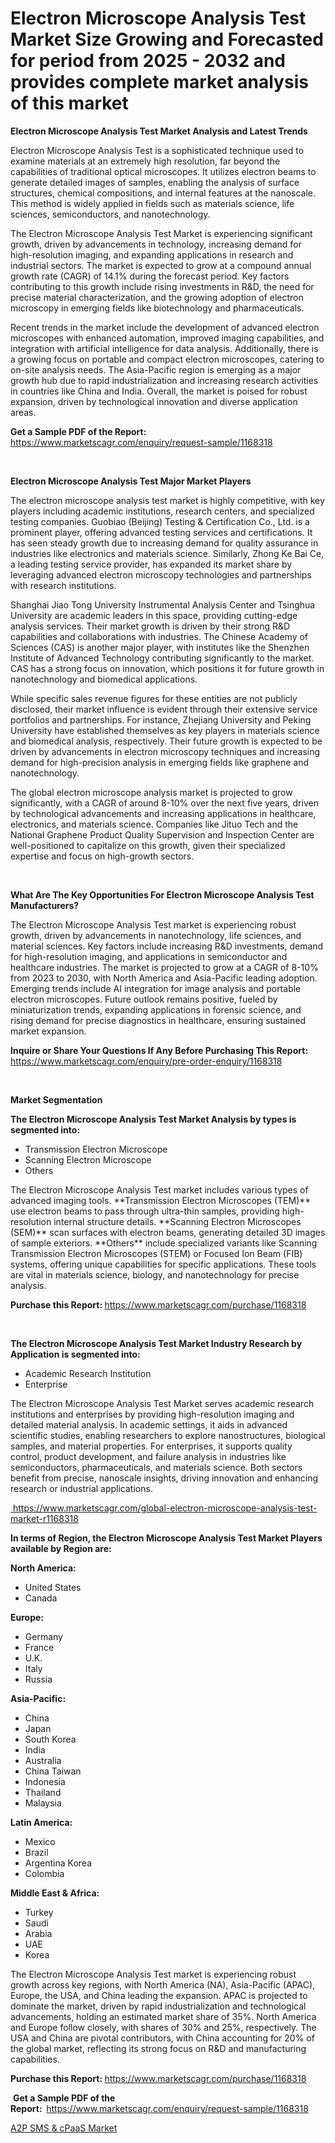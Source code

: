 <p><h1>Electron Microscope Analysis Test Market Size Growing and Forecasted for period from 2025 - 2032 and provides complete market analysis of this market</h1></p><p><strong>Electron Microscope Analysis Test Market Analysis and Latest Trends</strong></p>
<p><p>Electron Microscope Analysis Test is a sophisticated technique used to examine materials at an extremely high resolution, far beyond the capabilities of traditional optical microscopes. It utilizes electron beams to generate detailed images of samples, enabling the analysis of surface structures, chemical compositions, and internal features at the nanoscale. This method is widely applied in fields such as materials science, life sciences, semiconductors, and nanotechnology.</p><p>The Electron Microscope Analysis Test Market is experiencing significant growth, driven by advancements in technology, increasing demand for high-resolution imaging, and expanding applications in research and industrial sectors. The market is expected to grow at a compound annual growth rate (CAGR) of 14.1% during the forecast period. Key factors contributing to this growth include rising investments in R&D, the need for precise material characterization, and the growing adoption of electron microscopy in emerging fields like biotechnology and pharmaceuticals.</p><p>Recent trends in the market include the development of advanced electron microscopes with enhanced automation, improved imaging capabilities, and integration with artificial intelligence for data analysis. Additionally, there is a growing focus on portable and compact electron microscopes, catering to on-site analysis needs. The Asia-Pacific region is emerging as a major growth hub due to rapid industrialization and increasing research activities in countries like China and India. Overall, the market is poised for robust expansion, driven by technological innovation and diverse application areas.</p></p>
<p><strong>Get a Sample PDF of the Report:&nbsp;</strong> <a href="https://www.marketscagr.com/enquiry/request-sample/1168318?utm_campaign=1895&utm_medium=2&utm_source=Github&utm_content=ia&utm_term=20012025&utm_id=electron-microscope-analysis-test">https://www.marketscagr.com/enquiry/request-sample/1168318</a></p>
<p>&nbsp;</p>
<p><strong>Electron Microscope Analysis Test Major Market Players</strong></p>
<p><p>The electron microscope analysis test market is highly competitive, with key players including academic institutions, research centers, and specialized testing companies. Guobiao (Beijing) Testing & Certification Co., Ltd. is a prominent player, offering advanced testing services and certifications. It has seen steady growth due to increasing demand for quality assurance in industries like electronics and materials science. Similarly, Zhong Ke Bai Ce, a leading testing service provider, has expanded its market share by leveraging advanced electron microscopy technologies and partnerships with research institutions.</p><p>Shanghai Jiao Tong University Instrumental Analysis Center and Tsinghua University are academic leaders in this space, providing cutting-edge analysis services. Their market growth is driven by their strong R&D capabilities and collaborations with industries. The Chinese Academy of Sciences (CAS) is another major player, with institutes like the Shenzhen Institute of Advanced Technology contributing significantly to the market. CAS has a strong focus on innovation, which positions it for future growth in nanotechnology and biomedical applications.</p><p>While specific sales revenue figures for these entities are not publicly disclosed, their market influence is evident through their extensive service portfolios and partnerships. For instance, Zhejiang University and Peking University have established themselves as key players in materials science and biomedical analysis, respectively. Their future growth is expected to be driven by advancements in electron microscopy techniques and increasing demand for high-precision analysis in emerging fields like graphene and nanotechnology.</p><p>The global electron microscope analysis market is projected to grow significantly, with a CAGR of around 8-10% over the next five years, driven by technological advancements and increasing applications in healthcare, electronics, and materials science. Companies like Jituo Tech and the National Graphene Product Quality Supervision and Inspection Center are well-positioned to capitalize on this growth, given their specialized expertise and focus on high-growth sectors.</p></p>
<p>&nbsp;</p>
<p><strong>What Are The Key Opportunities For Electron Microscope Analysis Test Manufacturers?</strong></p>
<p><p>The Electron Microscope Analysis Test market is experiencing robust growth, driven by advancements in nanotechnology, life sciences, and material sciences. Key factors include increasing R&D investments, demand for high-resolution imaging, and applications in semiconductor and healthcare industries. The market is projected to grow at a CAGR of 8-10% from 2023 to 2030, with North America and Asia-Pacific leading adoption. Emerging trends include AI integration for image analysis and portable electron microscopes. Future outlook remains positive, fueled by miniaturization trends, expanding applications in forensic science, and rising demand for precise diagnostics in healthcare, ensuring sustained market expansion.</p></p>
<p><strong>Inquire or Share Your Questions If Any Before Purchasing This Report:</strong> <a href="https://www.marketscagr.com/enquiry/pre-order-enquiry/1168318?utm_campaign=1895&utm_medium=2&utm_source=Github&utm_content=ia&utm_term=20012025&utm_id=electron-microscope-analysis-test">https://www.marketscagr.com/enquiry/pre-order-enquiry/1168318</a></p>
<p>&nbsp;</p>
<p><strong>Market Segmentation</strong></p>
<p><strong>The Electron Microscope Analysis Test Market Analysis by types is segmented into:</strong></p>
<p><ul><li>Transmission Electron Microscope</li><li>Scanning Electron Microscope</li><li>Others</li></ul></p>
<p><p>The Electron Microscope Analysis Test market includes various types of advanced imaging tools. **Transmission Electron Microscopes (TEM)** use electron beams to pass through ultra-thin samples, providing high-resolution internal structure details. **Scanning Electron Microscopes (SEM)** scan surfaces with electron beams, generating detailed 3D images of sample exteriors. **Others** include specialized variants like Scanning Transmission Electron Microscopes (STEM) or Focused Ion Beam (FIB) systems, offering unique capabilities for specific applications. These tools are vital in materials science, biology, and nanotechnology for precise analysis.</p></p>
<p><strong>Purchase this Report:&nbsp;</strong><a href="https://www.marketscagr.com/purchase/1168318?utm_campaign=1895&utm_medium=2&utm_source=Github&utm_content=ia&utm_term=20012025&utm_id=electron-microscope-analysis-test">https://www.marketscagr.com/purchase/1168318</a></p>
<p>&nbsp;</p>
<p><strong>The Electron Microscope Analysis Test Market Industry Research by Application is segmented into:</strong></p>
<p><ul><li>Academic Research Institution</li><li>Enterprise</li></ul></p>
<p><p>The Electron Microscope Analysis Test Market serves academic research institutions and enterprises by providing high-resolution imaging and detailed material analysis. In academic settings, it aids in advanced scientific studies, enabling researchers to explore nanostructures, biological samples, and material properties. For enterprises, it supports quality control, product development, and failure analysis in industries like semiconductors, pharmaceuticals, and materials science. Both sectors benefit from precise, nanoscale insights, driving innovation and enhancing research or industrial applications.</p></p>
<p><a href="https://www.marketscagr.com/global-electron-microscope-analysis-test-market-r1168318?utm_campaign=1895&utm_medium=2&utm_source=Github&utm_content=ia&utm_term=20012025&utm_id=electron-microscope-analysis-test">&nbsp;https://www.marketscagr.com/global-electron-microscope-analysis-test-market-r1168318</a></p>
<p><strong>In terms of Region, the Electron Microscope Analysis Test Market Players available by Region are:</strong></p>
<p>
    <p> <strong> North America: </strong>
        <ul>
            <li>United States</li>
            <li>Canada</li>
        </ul>
        </p> 
    <p> <strong> Europe: </strong>
        <ul>
            <li>Germany</li>
            <li>France</li>
            <li>U.K.</li>
            <li>Italy</li>
            <li>Russia</li>
        </ul>
        </p> 
    <p> <strong> Asia-Pacific: </strong>
        <ul>
            <li>China</li>
            <li>Japan</li>
            <li>South Korea</li>
            <li>India</li>
            <li>Australia</li>
            <li>China Taiwan</li>
            <li>Indonesia</li>
            <li>Thailand</li>
            <li>Malaysia</li>
        </ul>
        </p> 
    <p> <strong> Latin America: </strong>
        <ul>
            <li>Mexico</li>
            <li>Brazil</li>
            <li>Argentina Korea</li>
            <li>Colombia</li>
        </ul>
        </p> 
    <p> <strong> Middle East & Africa: </strong>
        <ul>
            <li>Turkey</li>
            <li>Saudi</li>
            <li>Arabia</li>
            <li>UAE</li>
            <li>Korea</li>
        </ul>
    </p>
    </p>
<p><p>The Electron Microscope Analysis Test market is experiencing robust growth across key regions, with North America (NA), Asia-Pacific (APAC), Europe, the USA, and China leading the expansion. APAC is projected to dominate the market, driven by rapid industrialization and technological advancements, holding an estimated market share of 35%. North America and Europe follow closely, with shares of 30% and 25%, respectively. The USA and China are pivotal contributors, with China accounting for 20% of the global market, reflecting its strong focus on R&D and manufacturing capabilities.</p></p>
<p><strong>Purchase this Report: </strong><a href="https://www.marketscagr.com/purchase/1168318?utm_campaign=1895&utm_medium=2&utm_source=Github&utm_content=ia&utm_term=20012025&utm_id=electron-microscope-analysis-test">https://www.marketscagr.com/purchase/1168318</a></p>
<p>&nbsp;<strong>Get a Sample PDF of the Report:&nbsp;&nbsp;</strong><a href="https://www.marketscagr.com/enquiry/request-sample/1168318?utm_campaign=1895&utm_medium=2&utm_source=Github&utm_content=ia&utm_term=20012025&utm_id=electron-microscope-analysis-test">https://www.marketscagr.com/enquiry/request-sample/1168318</a></p>
<p><strong></strong></p>
<p><p><a href="https://github.com/BryceTownsendr/Market-Research-Report-List-7/blob/main/a2p-sms-cpaas-market.md?utm_campaign=1895&utm_medium=2&utm_source=Github&utm_content=ia&utm_term=20012025&utm_id=electron-microscope-analysis-test">A2P SMS & cPaaS Market</a></p></p>